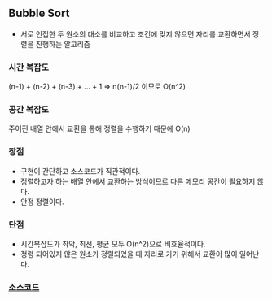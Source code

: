 ## Bubble Sort

- 서로 인접한 두 원소의 대소를 비교하고 조건에 맞지 않으면 자리를 교환하면서 정렬을 진행하는 알고리즘

### 시간 복잡도
(n-1) + (n-2) + (n-3) + ... + 1 => n(n-1)/2 이므로 O(n^2)

### 공간 복잡도
주어진 배열 안에서 교환을 통해 정렬을 수행하기 때문에 O(n)

### 장점 
- 구현이 간단하고 소스코드가 직관적이다.
- 정렬하고자 하는 배열 안에서 교환하는 방식이므로 다른 메모리 공간이 필요하지 않다.
- 안정 정렬이다.

### 단점
- 시간복잡도가 최악, 최선, 평균 모두 O(n^2)으로 비효율적이다.
- 정령 되어있지 않은 원소가 정렬되었을 때 자리로 가기 위해서 교환이 많이 일어난다.

### [소스코드](https://github.com/chojaehyo/algorithm/blob/master/C%2B%2B/Bubble%20Sort)
